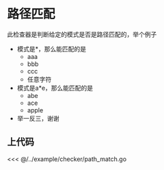 # 路径匹配

此检查器是判断给定的模式是否是路径匹配的，举个例子

- 模式是*，那么能匹配的是
    - aaa
    - bbb
    - ccc
    - 任意字符
- 模式是a*e，那么能匹配的是
    - abe
    - ace
    - apple
- 举一反三，谢谢

## 上代码

<<< @/../example/checker/path_match.go
